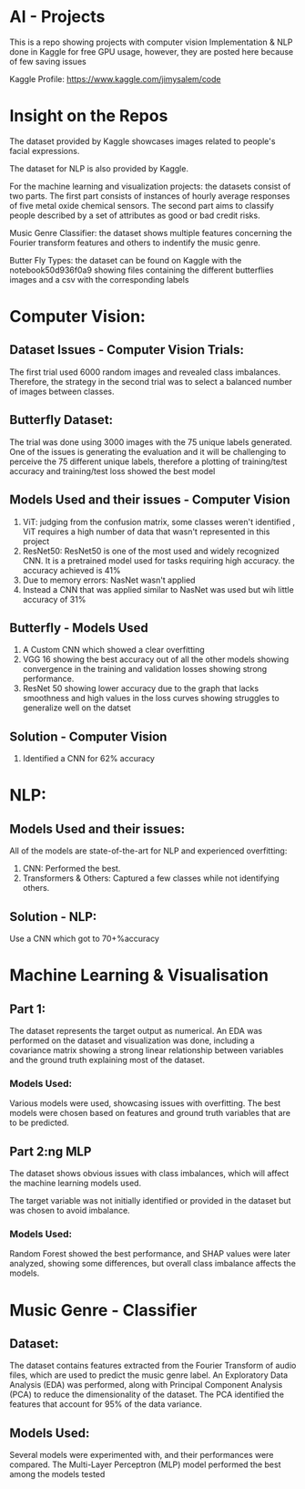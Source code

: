 # AI - Projects

This is a repo showing projects with computer vision Implementation & NLP done in Kaggle for free GPU usage, however, they are posted here because of few saving issues

Kaggle Profile: https://www.kaggle.com/jimysalem/code

# Insight on the Repos

The dataset provided by Kaggle showcases images related to people's facial expressions.

The dataset for NLP is also provided by Kaggle.

For the machine learning and visualization projects: the datasets consist of two parts. The first part consists of instances of hourly average responses of five metal oxide chemical sensors. The second part aims to classify people described by a set of attributes as good or bad credit risks.

Music Genre Classifier: the dataset shows multiple features concerning the Fourier transform features and others to indentify the music genre.

Butter Fly Types: the dataset can be found on Kaggle with the notebook50d936f0a9 showing files containing the different butterflies images and a csv with the corresponding labels 

# Computer Vision:

## Dataset Issues - Computer Vision Trials:

The first trial used 6000 random images and revealed class imbalances. Therefore, the strategy in the second trial was to select a balanced number of images between classes.

## Butterfly Dataset:

The trial was done using 3000 images with the 75 unique labels generated. One of the issues is generating the evaluation and it will be challenging to perceive the 75 different unique labels, therefore a plotting of training/test accuracy and training/test loss showed the best model 

## Models Used and their issues - Computer Vision

1. ViT: judging from the confusion matrix, some classes weren't identified , ViT requires a high number of data that wasn't represented in this project
2. ResNet50: ResNet50 is one of the most used and widely recognized CNN. It is a pretrained model used for tasks requiring high accuracy. the accuracy achieved is 41%
3. Due to memory errors: NasNet wasn't applied
4. Instead a CNN that was applied similar to NasNet was used but wih little accuracy of 31%

## Butterfly - Models Used

1. A Custom CNN which showed a clear overfitting
2. VGG 16 showing the best accuracy out of all the other models showing convergence in the training and validation losses showing strong performance.
3. ResNet 50 showing lower accuracy due to the graph that lacks smoothness and high values in the loss curves showing struggles to generalize well on the datset

## Solution - Computer Vision
1. Identified a CNN for 62% accuracy

# NLP:

## Models Used and their issues:

All of the models are state-of-the-art for NLP and experienced overfitting:

1. CNN: Performed the best.
2. Transformers & Others: Captured a few classes while not identifying others.

## Solution - NLP:

Use a CNN which got to 70+%accuracy

# Machine Learning & Visualisation

## Part 1:

The dataset represents the target output as numerical. An EDA was performed on the dataset and visualization was done, including a covariance matrix showing a strong linear relationship between variables and the ground truth explaining most of the dataset.

### Models Used:

Various models were used, showcasing issues with overfitting. The best models were chosen based on features and ground truth variables that are to be predicted.

## Part 2:ng MLP

The dataset shows obvious issues with class imbalances, which will affect the machine learning models used.

The target variable was not initially identified or provided in the dataset but was chosen to avoid imbalance.

### Models Used:

Random Forest showed the best performance, and SHAP values were later analyzed, showing some differences, but overall class imbalance affects the models.

# Music Genre - Classifier

## Dataset:

The dataset contains features extracted from the Fourier Transform of audio files, which are used to predict the music genre label. An Exploratory Data Analysis (EDA) was performed, along with Principal Component Analysis (PCA) to reduce the dimensionality of the dataset. The PCA identified the features that account for 95% of the data variance.

## Models Used: 

Several models were experimented with, and their performances were compared. The Multi-Layer Perceptron (MLP) model performed the best among the models tested 
